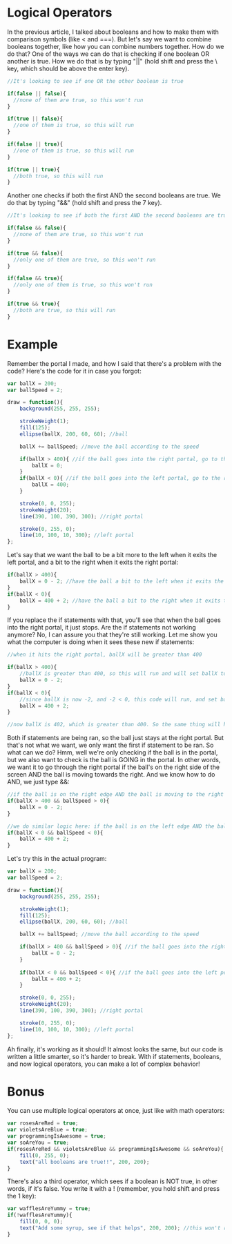 # Logical Operators
In the previous article, I talked about booleans and how to make them with comparison symbols (like < and ===). But let's say we want to combine booleans together, like how you can combine numbers together. How do we do that? One of the ways we can do that is checking if one boolean OR another is true. How we do that is by typing "||" (hold shift and press the \ key, which should be above the enter key).
```js
//It's looking to see if one OR the other boolean is true

if(false || false){
  //none of them are true, so this won't run
}

if(true || false){
  //one of them is true, so this will run
}

if(false || true){
  //one of them is true, so this will run
}

if(true || true){
  //both true, so this will run
}
```
Another one checks if both the first AND the second booleans are true. We do that by typing "&&" (hold shift and press the 7 key).
```js
//It's looking to see if both the first AND the second booleans are true

if(false && false){
  //none of them are true, so this won't run
}

if(true && false){
  //only one of them are true, so this won't run
}

if(false && true){
  //only one of them is true, so this won't run
}

if(true && true){
  //both are true, so this will run
}
```

# Example
Remember the portal I made, and how I said that there's a problem with the code? Here's the code for it in case you forgot:
```js
var ballX = 200;
var ballSpeed = 2;

draw = function(){
    background(255, 255, 255);

    strokeWeight(1);
    fill(125);
    ellipse(ballX, 200, 60, 60); //ball

    ballX += ballSpeed; //move the ball according to the speed

    if(ballX > 400){ //if the ball goes into the right portal, go to the left portal
        ballX = 0;
    }
    if(ballX < 0){ //if the ball goes into the left portal, go to the right portal
        ballX = 400;
    }

    stroke(0, 0, 255);
    strokeWeight(20);
    line(390, 100, 390, 300); //right portal

    stroke(0, 255, 0);
    line(10, 100, 10, 300); //left portal
};
```
Let's say that we want the ball to be a bit more to the left when it exits the left portal, and a bit to the right when it exits the right portal:
```js
if(ballX > 400){
    ballX = 0 - 2; //have the ball a bit to the left when it exits the left portal
}
if(ballX < 0){
    ballX = 400 + 2; //have the ball a bit to the right when it exits the right portal
}
```
If you replace the if statements with that, you'll see that when the ball goes into the right portal, it just stops. Are the if statements not working anymore? No, I can assure you that they're still working. Let me show you what the computer is doing when it sees these new if statements:
```js
//when it hits the right portal, ballX will be greater than 400

if(ballX > 400){
    //ballX is greater than 400, so this will run and will set ballX to be 0 - 2, which is -2.
    ballX = 0 - 2;
}
if(ballX < 0){
    //since ballX is now -2, and -2 < 0, this code will run, and set ballX to be 400 + 2, which is 402.
    ballX = 400 + 2;
}

//now ballX is 402, which is greater than 400. So the same thing will happen the next frame.
```
Both if statements are being ran, so the ball just stays at the right portal. But that's not what we want, we only want the first if statement to be ran. So what can we do? Hmm, well we're only checking if the ball is in the portal, but we also want to check is the ball is GOING in the portal. In other words, we want it to go through the right portal if the ball's on the right side of the screen AND the ball is moving towards the right. And we know how to do AND, we just type &&:
```js
//if the ball is on the right edge AND the ball is moving to the right
if(ballX > 400 && ballSpeed > 0){
    ballX = 0 - 2;
}

//we do similar logic here: if the ball is on the left edge AND the ball is moving to the left
if(ballX < 0 && ballSpeed < 0){
    ballX = 400 + 2;
}
```
Let's try this in the actual program:
```js
var ballX = 200;
var ballSpeed = 2;

draw = function(){
    background(255, 255, 255);

    strokeWeight(1);
    fill(125);
    ellipse(ballX, 200, 60, 60); //ball

    ballX += ballSpeed; //move the ball according to the speed

    if(ballX > 400 && ballSpeed > 0){ //if the ball goes into the right portal
        ballX = 0 - 2;
    }
    
    if(ballX < 0 && ballSpeed < 0){ //if the ball goes into the left portal
        ballX = 400 + 2;
    }

    stroke(0, 0, 255);
    strokeWeight(20);
    line(390, 100, 390, 300); //right portal

    stroke(0, 255, 0);
    line(10, 100, 10, 300); //left portal
};
```
Ah finally, it's working as it should! It almost looks the same, but our code is written a little smarter, so it's harder to break. With if statements, booleans, and now logical operators, you can make a lot of complex behavior!

# Bonus
You can use multiple logical operators at once, just like with math operators:
```js
var rosesAreRed = true;
var violetsAreBlue = true;
var programmingIsAwesome = true;
var soAreYou = true;
if(rosesAreRed && violetsAreBlue && programmingIsAwesome && soAreYou){
    fill(0, 255, 0);
    text("all booleans are true!!", 200, 200);
}
```
There's also a third operator, which sees if a boolean is NOT true, in other words, if it's false. You write it with a ! (remember, you hold shift and press the 1 key):
```js
var wafflesAreYummy = true;
if(!wafflesAreYummy){
    fill(0, 0, 0);
    text("Add some syrup, see if that helps", 200, 200); //this won't run, because it's seeing if waffles are NOT yummy
}
```

